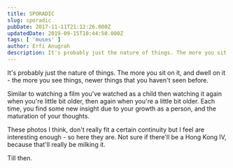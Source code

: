 ```yaml
---
title: SPORADIC
slug: sporadic
pubDate: 2017-11-11T21:12:26.000Z
updatedDate: 2019-09-15T10:44:50.000Z
tags: [ 'muses' ]
author: Erfi Anugrah
description: It's probably just the nature of things. The more you sit on it, and dwell on it - the more you see things, newer things that you haven't seen before. 
---
```


It's probably just the nature of things. The more you sit on it, and dwell on it - the more you see things, newer things that you haven't seen before. 

Similar to watching a film you've watched as a child then watching it again when you're little bit older, then again when you're a little bit older. Each time, you find some new insight due to your growth as a person, and the maturation of your thoughts.

These photos I think, don't really fit a certain continuity but I feel are interesting enough - so here they are. Not sure if there'll be a Hong Kong IV, because that'll really be milking it. 

Till then.

